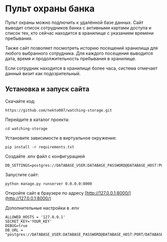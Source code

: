 # Пульт охраны банка
Пульт охраны можно подлючить к удалённой базе данных. Сайт выводит список сотрудников банка с активными картами доступа и список тех, кто сейчас находится в хранилище с указанием времени пребывания.

Также сайт позволяет посмотреть историю посещений хранилища для любого выбранного сотрудника. Для каждого посещения выводится дата, время и продолжительность пребывания в хранилище.

Если сотрудник находится в хранилище более часа, система отмечает данный визит как подозрительный.

## Установка и запуск сайта
Скачайте код:
```
https://github.com/nekto007/watching-storage.git
```
Перейдите в каталог проекта:
```
cd watching-storage
```
Установите зависимости в виртуальное окружение:
```
pip install -r requirements.txt
```
Создайте .env файл с конфигурацией
```
DB_SETTINGS=postgres://DATABASE_USER:DATABASE_PASSWORD@DATABASE_HOST:PORT/DATABASE_NAME
```
Запустите сайт:
```
python manage.py runserver 0.0.0.0:8000
```
Откройте сайт в браузере по адресу [http://127.0.0.1:8000/](http://127.0.0.1:8000/)

Дополнительные настройки в .env
```
ALLOWED_HOSTS = '127.0.0.1'
SECRET_KEY='YOUR_KEY'
DEBUG=true
DB_URL = "postgres://DATABASE_USER:DATABASE_PASSWORD@DATABASE_HOST:PORT/DATABASE_NAME"
```
